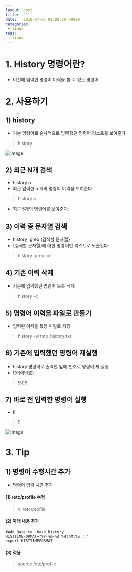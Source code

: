 ```yaml
---
layout: post
title:  ""
date:   2018-07-05 09:00:00 +0900
categories:
 - linux
tags: 
 - linux
---
```


# 1. History 명령어란?
- 이전에 입력한 명령어 이력을 볼 수 있는 명령어

# 2. 사용하기
## 1) history
- 기본 명령어로 순차적으로 입력했던 명령어 리스트를 보여준다.

> history

![image](https://user-images.githubusercontent.com/13219787/61382713-3f562500-a8e8-11e9-87f8-f81cb9ed648d.png)

## 2) 최근 N개 검색
- history n
- 최근 입력한 n 개의 명령어 이력을 보여준다.

> history 5

- 최근 5개의 명령어를 보여준다.

## 3) 이력 중 문자열 검색
- history |grep {검색할 문자열}
- {검색할 문자열}에 대한 명령어만 리스트로 노출된다.

> history |grep cd

## 4) 기존 이력 삭제
- 기존에 입력했던 명령어 목록 삭제

> history -c

## 5) 명령어 이력을 파일로 만들기
- 입력된 이력을 특정 파일로 저장

> history -w tmp_history.txt

## 6) 기존에 입력했던 명령어 재실행
- history 명령어로 출력한 앞에 번호로 명령어 재 실행
- !{이력번호}

> !506

## 7) 바로 전 입력한 명령어 실행
- !!

> !!

![image](https://user-images.githubusercontent.com/13219787/61382726-454c0600-a8e8-11e9-9bc5-952729035b97.png)

# 3. Tip
## 1) 명령어 수행시간 추가
- 명령어 입력 시간 추가

#### (1) /etc/profile 수정

> vi /etc/profile

#### (2)  아래 내용 추가
```
#Add Date to .bash_history
HISTTIMEFORMAT="%Y-%m-%d %H:%M:%S : "
export HISTTIMEFORMAT
```

#### (3) 적용
> source /etc/profile

